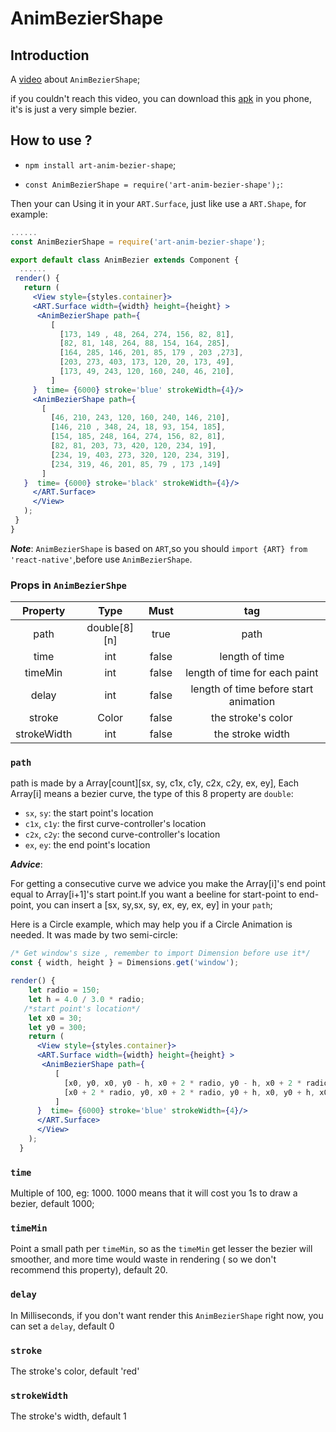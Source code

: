 # AnimBezierShape

## Introduction

A [video][2] about `AnimBezierShape`;

if you couldn't reach this video, you can download this [apk][4] in you phone, it's is just a very simple bezier.

## How to use ?
 
 *  `npm install art-anim-bezier-shape`;

 * `const AnimBezierShape = require('art-anim-bezier-shape');`:

Then your can Using it in your `ART.Surface`, just like use a `ART.Shape`, for example:

 ```jsx
 ......
const AnimBezierShape = require('art-anim-bezier-shape');

 export default class AnimBezier extends Component {
   ......
  render() {
    return (
      <View style={styles.container}>
      <ART.Surface width={width} height={height} >
       <AnimBezierShape path={
          [
            [173, 149 , 48, 264, 274, 156, 82, 81],   
            [82, 81, 148, 264, 88, 154, 164, 285],
            [164, 285, 146, 201, 85, 179 , 203 ,273],
            [203, 273, 403, 173, 120, 20, 173, 49],  
            [173, 49, 243, 120, 160, 240, 46, 210],       
          ]
      }  time= {6000} stroke='blue' strokeWidth={4}/>
      <AnimBezierShape path={
        [
          [46, 210, 243, 120, 160, 240, 146, 210],
          [146, 210 , 348, 24, 18, 93, 154, 185],
          [154, 185, 248, 164, 274, 156, 82, 81],
          [82, 81, 203, 73, 420, 120, 234, 19],
          [234, 19, 403, 273, 320, 120, 234, 319],
          [234, 319, 46, 201, 85, 79 , 173 ,149]
        ]
    }  time= {6000} stroke='black' strokeWidth={4}/>
      </ART.Surface>
      </View>
    );
  }
}
 ```
  ***Note***: `AnimBezierShape` is based on `ART`,so you should `import {ART} from 'react-native'`,before use `AnimBezierShape`.

 ### Props in `AnimBezierShpe`

 Property | Type | Must | tag
:-:|:-:|:-:|:-:
path|double[8][n]|true|path
time|int|false|length of time
timeMin|int|false|length of time for each paint
delay|int| false| length of time before start animation
stroke|Color|false| the stroke's color
strokeWidth|int|false| the stroke width

 ### `path`

path is made by a Array[count][sx, sy, c1x, c1y, c2x, c2y, ex, ey], Each Array[i]
means a bezier curve, the type of this 8 property are `double`:

* `sx`, `sy`: the start point's location
* `c1x`, `c1y`: the first curve-controller's location
* `c2x`, `c2y`: the second curve-controller's location
* `ex`, `ey`: the end point's location

***Advice***: 

For getting a consecutive curve we advice you make the Array[i]'s end point equal to Array[i+1]'s start point.If you want a beeline for start-point to end-point, you can insert a
[sx, sy,sx, sy, ex, ey, ex, ey] in your `path`;

Here is a Circle example, which may help you if a Circle Animation is needed. It was made by two semi-circle:

```jsx
/* Get window's size , remember to import Dimension before use it*/
const { width, height } = Dimensions.get('window'); 

render() {
    let radio = 150;
    let h = 4.0 / 3.0 * radio;
   /*start point's location*/
    let x0 = 30;    
    let y0 = 300;
    return (
      <View style={styles.container}>
      <ART.Surface width={width} height={height} >
       <AnimBezierShape path={
          [
            [x0, y0, x0, y0 - h, x0 + 2 * radio, y0 - h, x0 + 2 * radio, y0],   
            [x0 + 2 * radio, y0, x0 + 2 * radio, y0 + h, x0, y0 + h, x0, y0],       
          ]
      }  time= {6000} stroke='blue' strokeWidth={4}/>
      </ART.Surface>
      </View>
    );
  }

```

### `time`
Multiple of 100, eg: 1000. 1000 means that it will cost you 1s to draw a bezier, default 1000;

### `timeMin`
Point a small path per `timeMin`, so as the `timeMin` get lesser the bezier will smoother, and more time would waste in rendering ( so we don't recommend this property), default 20.

### `delay`
In Milliseconds, if you don't want render this `AnimBezierShape` right now, you can set a `delay`, default 0

### `stroke`
The stroke's color, default 'red'

### `strokeWidth`

The stroke's width, default 1


[1]:https://github.com/jiarWang/AnimBezierShape/blob/master/AnimBezierShape/src/component/AnimBezierShape.js
[2]:https://www.youtube.com/watch?v=BrToj99cEHo&feature=youtu.be
[4]:https://github.com/jiarWang/AnimBezierShape/blob/master/AnimBezierShape/android/app/app-release.apk